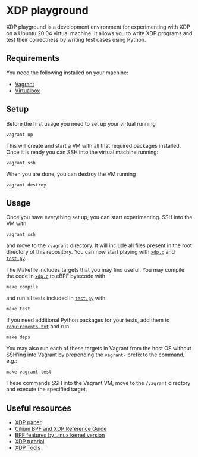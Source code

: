 # XDP playground

XDP playground is a development environment for experimenting with XDP on a Ubuntu 20.04 virtual machine.
It allows you to write XDP programs and test their correctness by writing test cases using Python.

## Requirements

You need the following installed on your machine:

* [Vagrant](http://www.vagrantup.com)
* [Virtualbox](https://www.virtualbox.org/)

## Setup

Before the first usage you need to set up your virtual running

    vagrant up

This will create and start a VM with all that required packages installed.
Once it is ready you can SSH into the virtual machine running:

    vagrant ssh

When you are done, you can destroy the VM running

    vagrant destroy

## Usage

Once you have everything set up, you can start experimenting. SSH into the VM with

    vagrant ssh

and move to the `/vagrant` directory. It will include all files present in the root directory of this repository.
You can now start playing with [`xdp.c`](xdp.c) and [`test.py`](test.py).

The Makefile includes targets that you may find useful.
You may compile the code in [`xdp.c`](xdp.c) to eBPF bytecode with

    make compile

and run all tests included in [`test.py`](test.py) with

    make test

If you need additional Python packages for your tests, add them to [`requirements.txt`](requirements.txt) and run

    make deps

You may also run each of these targets in Vagrant from the host OS without SSH'ing into Vagrant by prepending the `vagrant-` prefix to the command, e.g.:

    make vagrant-test

These commands SSH into the Vagrant VM, move to the `/vagrant` directory and execute the specified target.

## Useful resources

* [XDP paper](https://dl.acm.org/doi/10.1145/3281411.3281443)
* [Cilium BPF and XDP Reference Guide](https://docs.cilium.io/en/latest/bpf/#bpf-guide)
* [BPF features by Linux kernel version](https://github.com/iovisor/bcc/blob/master/docs/kernel-versions.md)
* [XDP tutorial](https://github.com/xdp-project/xdp-tutorial)
* [XDP Tools](https://github.com/xdp-project/xdp-tools)
